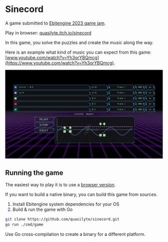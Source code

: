 # Sinecord

A game submitted to [Ebitengine 2023 game jam](https://itch.io/jam/ebitengine-game-jam-2023).

Play in browser: [quasilyte.itch.io/sinecord](https://quasilyte.itch.io/sinecord)

In this game, you solve the puzzles and create the music along the way.

Here is an example what kind of music you can expect from this game: [www.youtube.com/watch?v=Yh3orYBQmcg](https://www.youtube.com/watch?v=Yh3orYBQmcg).

![screenshot](screenshot.png)

## Running the game

The easiest way to play it is to use a [browser version](https://quasilyte.itch.io/sinecord).

If you want to build a native binary, you can build this game from sources.

1. Install Ebitengine system dependencies for your OS
2. Build & run the game with Go

```bash
git clone https://github.com/quasilyte/sinecord.git
go run ./cmd/game
```

Use Go cross-compilation to create a binary for a different platform.
